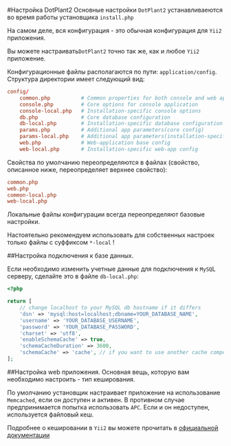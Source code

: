 #Настройка DotPlant2
Основные настройки `DotPlant2` устанавливаеются во время работы установщика `install.php`

На самом деле, вся конфигурация - это обычная конфигурация для `Yii2` приложения.

Вы можете настраивать`DotPlant2` точно так же, как и любое `Yii2` приложение.

Конфигурационные файлы располагаются по пути: `application/config`.
Структура директории имеет следующий вид: 
```conf
config/
    common.php          # Common properties for both console and web app
    console.php         # Core options for console application
    console-local.php   # Installation-specific console options
    db.php              # Core database configuration
    db-local.php        # Installation-specific database configuration
    params.php          # Additional app parameters(core config)
    params-local.php    # Additional app parameters(installation-specific config)
    web.php             # Web-application base config
    web-local.php       # Installation-specific web-app config
```

Свойства по умолчанию переопределяются в файлах (свойство, описанное ниже, переопределяет верхнее свойство):
```conf
common.php
web.php
common-local.php
web-local.php
```
Локальные файлы конфигурации всегда переопределяют базовые настройки.

Настоятельно рекомендуем использовать для собственных настроек только файлы с суффиксом `*-local` !

##Настройка подключения к базе данных.

Если необходимо изменить учетные данные для подключения к `MySQ`L серверу, сделайте это в файле `db-local.php`:
```php
<?php

return [
    // change localhost to your MySQL db hostname if it differs
    'dsn' => 'mysql:host=localhost;dbname=YOUR_DATABASE_NAME',
    'username' => 'YOUR_DATABASE_USERNAME',
    'password' => 'YOUR_DATABASE_PASSWORD',
    'charset' => 'utf8',
    'enableSchemaCache' => true,
    'schemaCacheDuration' => 3600,
    'schemaCache' => 'cache', // if you want to use another cache component for query results caching - enter it's id here
];
```
##Настройка web приложения.
Основная вещь, которую вам необходимо настроить - тип кеширования.

По умолчанию установщик настраивает приложение на использование `Memcached`, если он доступен и активен. В противном случае предпринимается попытка использовать `APC`. Если и он недоступен, используется файловый кеш.

Подробнее о кешировании в `Yii2` вы можете прочитать в [официальной документации](http://www.yiiframework.com/doc-2.0/guide-caching-data.html#cache-components)

